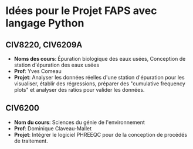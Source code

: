 # Idées pour le Projet FAPS avec langage Python

## CIV8220, CIV6209A
- **Noms des cours**: Épuration biologique des eaux usées, Conception de station d'épuration des eaux usées
- **Prof**: Yves Comeau
- **Projet**: Analyser les données réelles d'une station d'épuration pour les visualiser, établir des régressions, préparer des "cumulative frequency plots" et analyser des ratios pour valider les données.

## CIV6200 
- **Nom du cours**: Sciences du génie de l'environnement
- **Prof**: Dominique Claveau-Mallet
- **Projet**: Intégrer le logiciel PHREEQC pour de la conception de procédés de traitement.
